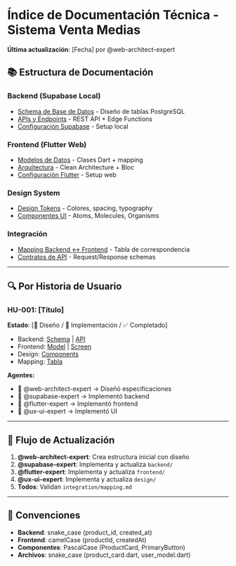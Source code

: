 # Índice de Documentación Técnica - Sistema Venta Medias

**Última actualización**: [Fecha] por @web-architect-expert

## 📚 Estructura de Documentación

### Backend (Supabase Local)
- [Schema de Base de Datos](backend/schema.md) - Diseño de tablas PostgreSQL
- [APIs y Endpoints](backend/apis.md) - REST API + Edge Functions
- [Configuración Supabase](backend/supabase-config.md) - Setup local

### Frontend (Flutter Web)
- [Modelos de Datos](frontend/models.md) - Clases Dart + mapping
- [Arquitectura](frontend/architecture.md) - Clean Architecture + Bloc
- [Configuración Flutter](frontend/flutter-config.md) - Setup web

### Design System
- [Design Tokens](design/tokens.md) - Colores, spacing, typography
- [Componentes UI](design/components.md) - Atoms, Molecules, Organisms

### Integración
- [Mapping Backend ↔ Frontend](integration/mapping.md) - Tabla de correspondencia
- [Contratos de API](integration/contracts.md) - Request/Response schemas

---

## 🔍 Por Historia de Usuario

### HU-001: [Título]
**Estado**: [🎨 Diseño / 🔨 Implementación / ✅ Completado]

- Backend: [Schema](backend/schema.md#hu-001) | [API](backend/apis.md#hu-001)
- Frontend: [Model](frontend/models.md#hu-001) | [Screen](frontend/architecture.md#hu-001)
- Design: [Components](design/components.md#hu-001)
- Mapping: [Tabla](integration/mapping.md#hu-001)

**Agentes:**
- 🎨 @web-architect-expert → Diseñó especificaciones
- 🔨 @supabase-expert → Implementó backend
- 🔨 @flutter-expert → Implementó frontend
- 🔨 @ux-ui-expert → Implementó UI

---

## 🔄 Flujo de Actualización

1. **@web-architect-expert**: Crea estructura inicial con diseño
2. **@supabase-expert**: Implementa y actualiza `backend/`
3. **@flutter-expert**: Implementa y actualiza `frontend/`
4. **@ux-ui-expert**: Implementa y actualiza `design/`
5. **Todos**: Validan `integration/mapping.md`

---

## 📝 Convenciones

- **Backend**: snake_case (product_id, created_at)
- **Frontend**: camelCase (productId, createdAt)
- **Componentes**: PascalCase (ProductCard, PrimaryButton)
- **Archivos**: snake_case (product_card.dart, user_model.dart)
